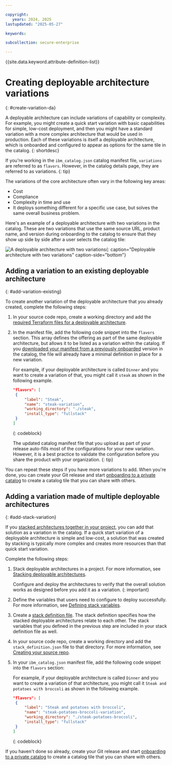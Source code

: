 ```yaml
---

copyright:
   years: 2024, 2025
lastupdated: "2025-05-27"

keywords:

subcollection: secure-enterprise

---
```


{{site.data.keyword.attribute-definition-list}}

# Creating deployable architecture variations
{: #create-variation-da}

A deployable architecture can include variations of capability or complexity. For example, you might create a quick start variation with basic capabilities for simple, low-cost deployment, and then you might have a standard variation with a more complex architecture that would be used in production. Each of these variations is itself a deployable architecture, which is onboarded and configured to appear as options for the same tile in the catalog.
{: shortdesc}

If you're working in the `ibm_catalog.json` catalog manifest file, `variations` are referred to as `flavors`. However, in the catalog details page, they are referred to as variations.
{: tip}

The variations of the core architecture often vary in the following key areas:

* Cost
* Compliance
* Complexity in time and use
* It deploys something different for a specific use case, but solves the same overall business problem.

Here's an example of a deployable architecture with two variations in the catalog. These are two variations that use the same source URL, product name, and version during onboarding to the catalog to ensure that they show up side by side after a user selects the catalog tile:

![A deployable architecture with two variations](images/variation-example.png "Deployable architecture with two variations"){: caption="Deployable architecture with two variations" caption-side="bottom"}

## Adding a variation to an existing deployable architecture
{: #add-variation-existing}

To create another variation of the deployable architecture that you already created, complete the following steps:

1. In your source code repo, create a working directory and add the [required Terraform files for a deployable architecture](/docs/secure-enterprise?topic=secure-enterprise-create-da#required-files).
1. In the manifest file, add the following code snippet into the `flavors` section. This array defines the offering as part of the same deployable architecture, but allows it to be listed as a variation within the catalog. If you [downloaded your manifest from a previously onboarded](/docs/secure-enterprise?topic=secure-enterprise-onboard-da#download-manifest) version in the catalog, the file will already have a minimal definition in place for a new variation.

   For example, if your deployable architecture is called `Dinner` and you want to create a variation of that, you might call it `steak` as shown in the following example.

   ```json
   "flavors": [
    {
        "label": "Steak",
        "name": "steak-variation",
        "working_directory": "./steak",
        "install_type": "fullstack"
    }
   ]
   ```
   {: codeblock}

   The updated catalog manifest file that you upload as part of your release auto-fills most of the configurations for your new variation. However, it is a best practice to validate the configuration before you share the product with your organization.
   {: tip}

You can repeat these steps if you have more variations to add. When you're done, you can create your Git release and start [onboarding to a private catalog](/docs/secure-enterprise?topic=secure-enterprise-onboard-da) to create a catalog tile that you can share with others.

## Adding a variation made of multiple deployable architectures
{: #add-stack-variation}

If you [stacked architectures together in your project](/docs/secure-enterprise?topic=secure-enterprise-config-stack&interface=ui), you can add that solution as a variation in the catalog. If a quick start variation of a deployable architecture is simple and low-cost, a solution that was created by stacking is typically more complex and creates more resources than that quick start variation. 

Complete the following steps:

1. Stack deployable architectures in a project. For more information, see [Stacking deployable architectures](/docs/secure-enterprise?topic=secure-enterprise-config-stack&interface=ui). 
   
   Configure and deploy the architectures to verify that the overall solution works as designed before you add it as a variation. 
   {: important}

1. Define the variables that users need to configure to deploy successfully. For more information, see [Defining stack variables](/docs/secure-enterprise?topic=secure-enterprise-config-stack&interface=ui#stack-define-variables).
1. Create a [stack definition file](/docs/secure-enterprise?topic=secure-enterprise-stack-definition). The stack definition specifies how the stacked deployable architectures relate to each other. The stack variables that you defined in the previous step are included in your stack definition file as well. 
1. In your source code repo, create a working directory and add the `stack_definition.json` file to that directory. For more information, see [Creating your source repo](/docs/secure-enterprise?topic=secure-enterprise-create-da#source-repo-da).
1. In your `ibm_catalog.json` manifest file, add the following code snippet into the `flavors` section:

   For example, if your deployable architecture is called `Dinner` and you want to create a variation of that architecture, you might call it `Steak and potatoes with broccoli` as shown in the following example.

   ```json
   "flavors": [
    {
        "label": "Steak and potatoes with broccoli",
        "name": "steak-potatoes-broccoli-variation",
        "working_directory": "./steak-potatoes-broccoli",
        "install_type": "fullstack"
    }
   ]
   ```
   {: codeblock}

If you haven't done so already, create your Git release and start [onboarding to a private catalog](/docs/secure-enterprise?topic=secure-enterprise-onboard-da) to create a catalog tile that you can share with others.
